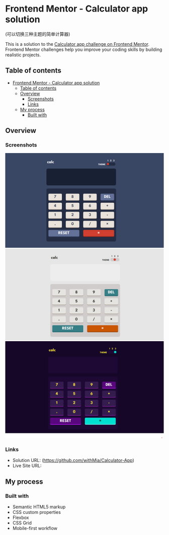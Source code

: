 # Frontend Mentor - Calculator app solution

(可以切换三种主题的简单计算器)

This is a solution to the [Calculator app challenge on Frontend Mentor](https://www.frontendmentor.io/challenges/calculator-app-9lteq5N29). Frontend Mentor challenges help you improve your coding skills by building realistic projects.

## Table of contents

- [Frontend Mentor - Calculator app solution](#frontend-mentor---calculator-app-solution)
  - [Table of contents](#table-of-contents)
  - [Overview](#overview)
    - [Screenshots](#screenshots)
    - [Links](#links)
  - [My process](#my-process)
    - [Built with](#built-with)

## Overview

### Screenshots

![](./screenshot/themeOne.png)
![](./screenshot/themeTwo.png)
![](./screenshot/themeThree.png)

### Links

- Solution URL: (https://github.com/withMia/Calculator-App)
- Live Site URL:

## My process

### Built with

- Semantic HTML5 markup
- CSS custom properties
- Flexbox
- CSS Grid
- Mobile-first workflow
